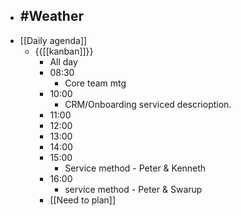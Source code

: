 - #Weather
    - 
- [[Daily agenda]]
    - {{[[kanban]]}}
        - All day
        - 08:30
            - Core team mtg
        - 10:00
            - CRM/Onboarding serviced descrioption.
        - 11:00
        - 12:00
        - 13:00
        - 14:00
        - 15:00
            - Service method - Peter & Kenneth
        - 16:00
            - service method - Peter & Swarup
        - [[Need to plan]]
